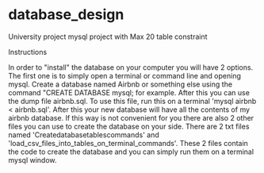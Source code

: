 # database_design

University project mysql project with Max 20 table constraint



Instructions

In order to "install" the database on your computer you will have 2 options.
The first one is to simply open a terminal or command line and opening mysql.
Create a database named Airbnb or something else using the command "CREATE DATABASE mysql; for example.
After this you can use the dump file airbnb.sql.
To use this file, run this on a terminal 'mysql airbnb < airbnb.sql'. 
After this your new database will have all the contents of my airbnb database.
If this way is not convenient for you there are also 2 other files you can use to create the database on your side.
There are 2 txt files named 'Createdatabasetablescommands' and 'load_csv_files_into_tables_on_terminal_commands'.
These 2 files contain the code to create the database and you can simply run them on a terminal mysql window.
